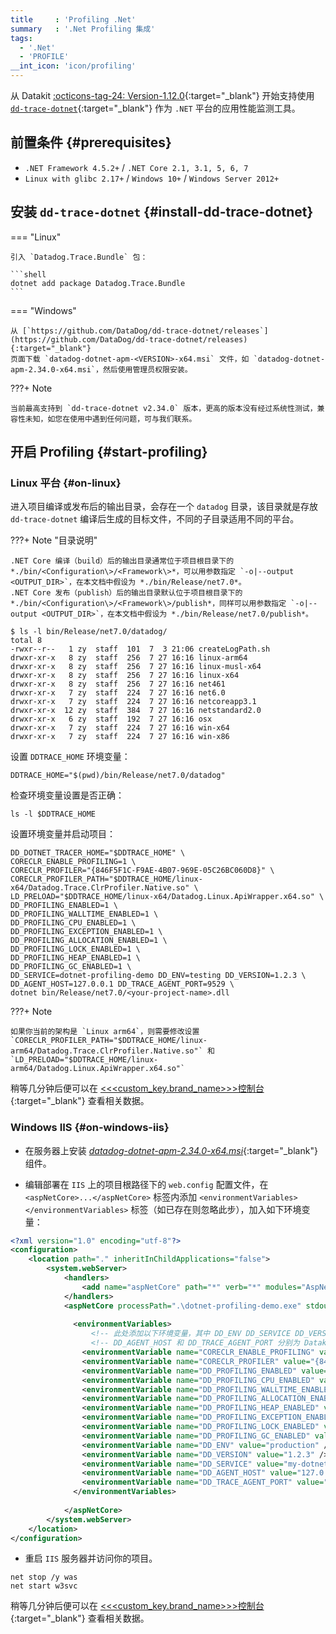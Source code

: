 ```yaml
---
title     : 'Profiling .Net'
summary   : '.Net Profiling 集成'
tags:
  - '.Net'
  - 'PROFILE'
__int_icon: 'icon/profiling'
---
```


从 Datakit [:octicons-tag-24: Version-1.12.0](../datakit/changelog.md#cl-1.12.0){:target="_blank"} 开始支持使用 [`dd-trace-dotnet`](https://github.com/DataDog/dd-trace-dotnet){:target="_blank"} 作为 `.NET` 平台的应用性能监测工具。

## 前置条件 {#prerequisites}

- `.NET Framework 4.5.2+` / `.NET Core 2.1, 3.1, 5, 6, 7`
- `Linux with glibc 2.17+` / `Windows 10+` / `Windows Server 2012+`

## 安装 `dd-trace-dotnet` {#install-dd-trace-dotnet}

<!-- markdownlint-disable MD046 -->
=== "Linux"

    引入 `Datadog.Trace.Bundle` 包：

    ```shell
    dotnet add package Datadog.Trace.Bundle
    ```

=== "Windows"

    从 [`https://github.com/DataDog/dd-trace-dotnet/releases`](https://github.com/DataDog/dd-trace-dotnet/releases){:target="_blank"} 
    页面下载 `datadog-dotnet-apm-<VERSION>-x64.msi` 文件，如 `datadog-dotnet-apm-2.34.0-x64.msi`，然后使用管理员权限安装。


???+ Note

    当前最高支持到 `dd-trace-dotnet v2.34.0` 版本，更高的版本没有经过系统性测试，兼容性未知，如您在使用中遇到任何问题，可与我们联系。
<!-- markdownlint-enable -->


## 开启 Profiling {#start-profiling}

### Linux 平台 {#on-linux}

进入项目编译或发布后的输出目录，会存在一个 `datadog` 目录，该目录就是存放 `dd-trace-dotnet` 编译后生成的目标文件，不同的子目录适用不同的平台。

<!-- markdownlint-disable MD046 -->
???+ Note "目录说明"

    .NET Core 编译（build）后的输出目录通常位于项目根目录下的 *./bin/<Configuration\>/<Framework\>*，可以用参数指定 `-o|--output <OUTPUT_DIR>`，在本文档中假设为 *./bin/Release/net7.0*。
    .NET Core 发布（publish）后的输出目录默认位于项目根目录下的 *./bin/<Configuration\>/<Framework\>/publish*，同样可以用参数指定 `-o|--output <OUTPUT_DIR>`，在本文档中假设为 *./bin/Release/net7.0/publish*。
<!-- markdownlint-enable -->


```shell
$ ls -l bin/Release/net7.0/datadog/
total 8
-rwxr--r--   1 zy  staff  101  7  3 21:06 createLogPath.sh
drwxr-xr-x   8 zy  staff  256  7 27 16:16 linux-arm64
drwxr-xr-x   8 zy  staff  256  7 27 16:16 linux-musl-x64
drwxr-xr-x   8 zy  staff  256  7 27 16:16 linux-x64
drwxr-xr-x   8 zy  staff  256  7 27 16:16 net461
drwxr-xr-x   7 zy  staff  224  7 27 16:16 net6.0
drwxr-xr-x   7 zy  staff  224  7 27 16:16 netcoreapp3.1
drwxr-xr-x  12 zy  staff  384  7 27 16:16 netstandard2.0
drwxr-xr-x   6 zy  staff  192  7 27 16:16 osx
drwxr-xr-x   7 zy  staff  224  7 27 16:16 win-x64
drwxr-xr-x   7 zy  staff  224  7 27 16:16 win-x86
```

设置 `DDTRACE_HOME` 环境变量：

```shell
DDTRACE_HOME="$(pwd)/bin/Release/net7.0/datadog"
```

检查环境变量设置是否正确：

```shell
ls -l $DDTRACE_HOME
```

设置环境变量并启动项目：

```shell
DD_DOTNET_TRACER_HOME="$DDTRACE_HOME" \
CORECLR_ENABLE_PROFILING=1 \
CORECLR_PROFILER="{846F5F1C-F9AE-4B07-969E-05C26BC060D8}" \
CORECLR_PROFILER_PATH="$DDTRACE_HOME/linux-x64/Datadog.Trace.ClrProfiler.Native.so" \
LD_PRELOAD="$DDTRACE_HOME/linux-x64/Datadog.Linux.ApiWrapper.x64.so" \
DD_PROFILING_ENABLED=1 \
DD_PROFILING_WALLTIME_ENABLED=1 \
DD_PROFILING_CPU_ENABLED=1 \
DD_PROFILING_EXCEPTION_ENABLED=1 \
DD_PROFILING_ALLOCATION_ENABLED=1 \
DD_PROFILING_LOCK_ENABLED=1 \
DD_PROFILING_HEAP_ENABLED=1 \
DD_PROFILING_GC_ENABLED=1 \
DD_SERVICE=dotnet-profiling-demo DD_ENV=testing DD_VERSION=1.2.3 \
DD_AGENT_HOST=127.0.0.1 DD_TRACE_AGENT_PORT=9529 \
dotnet bin/Release/net7.0/<your-project-name>.dll
```

<!-- markdownlint-disable MD046 -->
???+ Note

    如果你当前的架构是 `Linux arm64`，则需要修改设置 `CORECLR_PROFILER_PATH="$DDTRACE_HOME/linux-arm64/Datadog.Trace.ClrProfiler.Native.so"` 和
    `LD_PRELOAD="$DDTRACE_HOME/linux-arm64/Datadog.Linux.ApiWrapper.x64.so"`
<!-- markdownlint-enable -->

稍等几分钟后便可以在 [<<<custom_key.brand_name>>>控制台](https://console.<<<custom_key.brand_main_domain>>>/tracing/profile){:target="_blank"} 查看相关数据。

### Windows IIS {#on-windows-iis}

- 在服务器上安装 [*datadog-dotnet-apm-2.34.0-x64.msi*](https://github.com/DataDog/dd-trace-dotnet/releases/download/v2.34.0/datadog-dotnet-apm-2.34.0-x64.msi){:target="_blank"} 组件。

- 编辑部署在 `IIS` 上的项目根路径下的 `web.config` 配置文件，在 `<aspNetCore>...</aspNetCore>` 标签内添加 `<environmentVariables></environmentVariables>` 标签（如已存在则忽略此步），加入如下环境变量：

```xml
<?xml version="1.0" encoding="utf-8"?>
<configuration>
    <location path="." inheritInChildApplications="false">
        <system.webServer>
            <handlers>
                <add name="aspNetCore" path="*" verb="*" modules="AspNetCoreModuleV2" resourceType="Unspecified" />
            </handlers>
            <aspNetCore processPath=".\dotnet-profiling-demo.exe" stdoutLogEnabled="false" stdoutLogFile=".\logs\stdout" hostingModel="InProcess">
                
              <environmentVariables>
                  <!-- 此处添加以下环境变量，其中 DD_ENV DD_SERVICE DD_VERSION 值根据你的实际情况调整 -->
                  <!-- DD_AGENT_HOST 和 DD_TRACE_AGENT_PORT 分别为 Datakit 监听的地址和端口 -->
                <environmentVariable name="CORECLR_ENABLE_PROFILING" value="1" />
                <environmentVariable name="CORECLR_PROFILER" value="{846F5F1C-F9AE-4B07-969E-05C26BC060D8}" />
                <environmentVariable name="DD_PROFILING_ENABLED" value="1" />
                <environmentVariable name="DD_PROFILING_CPU_ENABLED" value="1" />
                <environmentVariable name="DD_PROFILING_WALLTIME_ENABLED" value="1" />
                <environmentVariable name="DD_PROFILING_ALLOCATION_ENABLED" value="1" />
                <environmentVariable name="DD_PROFILING_HEAP_ENABLED" value="1" />
                <environmentVariable name="DD_PROFILING_EXCEPTION_ENABLED" value="1" />
                <environmentVariable name="DD_PROFILING_LOCK_ENABLED" value="1" />
                <environmentVariable name="DD_PROFILING_GC_ENABLED" value="1" />
                <environmentVariable name="DD_ENV" value="production" />
                <environmentVariable name="DD_VERSION" value="1.2.3" />
                <environmentVariable name="DD_SERVICE" value="my-dotnet-core-app" />
                <environmentVariable name="DD_AGENT_HOST" value="127.0.0.1" />
                <environmentVariable name="DD_TRACE_AGENT_PORT" value="9529" />
              </environmentVariables>
                
            </aspNetCore>
        </system.webServer>
    </location>
</configuration>
```

- 重启 `IIS` 服务器并访问你的项目。

```shell
net stop /y was
net start w3svc
```

稍等几分钟后便可以在 [<<<custom_key.brand_name>>>控制台](https://console.<<<custom_key.brand_main_domain>>>/tracing/profile){:target="_blank"} 查看相关数据。
